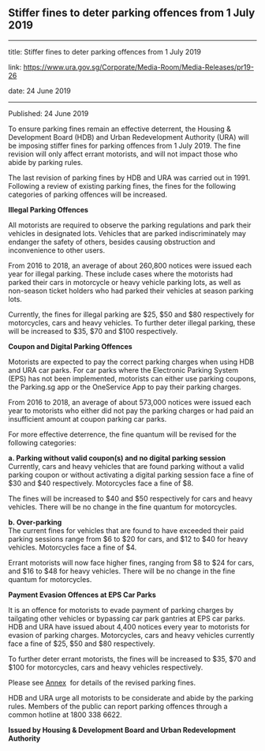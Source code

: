 ## Stiffer fines to deter parking offences from 1 July 2019

---

title: Stiffer fines to deter parking offences from 1 July 2019

link: https://www.ura.gov.sg/Corporate/Media-Room/Media-Releases/pr19-26

date: 24 June 2019

---

Published: 24 June 2019

To ensure parking fines remain an effective deterrent, the Housing & Development Board (HDB) and Urban Redevelopment Authority (URA) will be imposing stiffer fines for parking offences from 1 July 2019. The fine revision will only affect errant motorists, and will not impact those who abide by parking rules.

The last revision of parking fines by HDB and URA was carried out in 1991. Following a review of existing parking fines, the fines for the following categories of parking offences will be increased.

**Illegal Parking Offences**

All motorists are required to observe the parking regulations and park their vehicles in designated lots. Vehicles that are parked indiscriminately may endanger the safety of others, besides causing obstruction and inconvenience to other users.

From 2016 to 2018, an average of about 260,800 notices were issued each year for illegal parking. These include cases where the motorists had parked their cars in motorcycle or heavy vehicle parking lots, as well as non-season ticket holders who had parked their vehicles at season parking lots.

Currently, the fines for illegal parking are $25, $50 and $80 respectively for motorcycles, cars and heavy vehicles. To further deter illegal parking, these will be increased to $35, $70 and $100 respectively.

**Coupon and Digital Parking Offences**

Motorists are expected to pay the correct parking charges when using HDB and URA car parks. For car parks where the Electronic Parking System (EPS) has not been implemented, motorists can either use parking coupons, the Parking.sg app or the OneService App to pay their parking charges.

From 2016 to 2018, an average of about 573,000 notices were issued each year to motorists who either did not pay the parking charges or had paid an insufficient amount at coupon parking car parks.

For more effective deterrence, the fine quantum will be revised for the following categories:

**a. Parking without valid coupon(s) and no digital parking session**  
Currently, cars and heavy vehicles that are found parking without a valid parking coupon or without activating a digital parking session face a fine of $30 and $40 respectively. Motorcycles face a fine of $8.

The fines will be increased to $40 and $50 respectively for cars and heavy vehicles. There will be no change in the fine quantum for motorcycles.

**b. Over-parking**  
The current fines for vehicles that are found to have exceeded their paid parking sessions range from $6 to $20 for cars, and $12 to $40 for heavy vehicles. Motorcycles face a fine of $4.

Errant motorists will now face higher fines, ranging from $8 to $24 for cars, and $16 to $48 for heavy vehicles. There will be no change in the fine quantum for motorcycles.

**Payment Evasion Offences at EPS Car Parks**

It is an offence for motorists to evade payment of parking charges by tailgating other vehicles or bypassing car park gantries at EPS car parks. HDB and URA have issued about 4,400 notices every year to motorists for evasion of parking charges. Motorcycles, cars and heavy vehicles currently face a fine of $25, $50 and $80 respectively.

To further deter errant motorists, the fines will be increased to $35, $70 and $100 for motorcycles, cars and heavy vehicles respectively.

Please see [Annex](https://www.ura.gov.sg/-/media/Corporate/Media-Room/2019/Jun/pr19-26a.pdf)  for details of the revised parking fines.

HDB and URA urge all motorists to be considerate and abide by the parking rules. Members of the public can report parking offences through a common hotline at 1800 338 6622.

**Issued by Housing & Development Board and Urban Redevelopment Authority**
